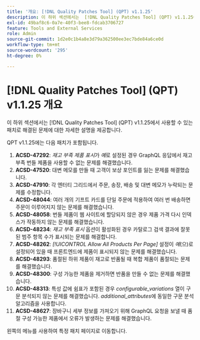 ```yaml
---
title: '개요: [!DNL Quality Patches Tool] (QPT) v1.1.25'
description: 이 하위 섹션에서는  [!DNL Quality Patches Tool] (QPT) v1.1.25에서 사용할 수 있는 패치로 해결된 문제에 대한 자세한 설명을 제공합니다.
exl-id: 49baf8c6-0a7e-40f3-bee8-fdcab3706727
feature: Tools and External Services
role: Admin
source-git-commit: 1d2e0c1b4a8e3d79a362500ee3ec7bde84a6ce0d
workflow-type: tm+mt
source-wordcount: '295'
ht-degree: 0%

---
```


# [!DNL Quality Patches Tool] (QPT) v1.1.25 개요

이 하위 섹션에서는 [!DNL Quality Patches Tool] (QPT) v1.1.25에서 사용할 수 있는 패치로 해결된 문제에 대한 자세한 설명을 제공합니다.

QPT v1.1.25에는 다음 패치가 포함됩니다.

1. **ACSD-47292**: *재고 부족 제품 표시*&#x200B;가 *예*&#x200B;로 설정된 경우 GraphQL 응답에서 재고 부족 번들 제품을 사용할 수 없는 문제를 해결했습니다.
1. **ACSD-47520**: 대변 메모를 만들 때 고객이 보상 포인트를 잃는 문제를 해결했습니다.
1. **ACSD-47910**: 각 엔터티 그리드에서 주문, 송장, 배송 및 대변 메모가 누락되는 문제를 수정합니다.
1. **ACSD-48044**: 여러 개의 기프트 카드를 단일 주문에 적용하여 여러 번 배송하면 주문이 이루어지지 않는 문제를 해결했습니다.
1. **ACSD-48058**: 번들 제품이 웹 사이트에 할당되지 않은 경우 제품 가격 다시 인덱스가 작동하지 않는 문제를 해결했습니다.
1. **ACSD-48234**: *재고 부족 표시* 옵션이 활성화된 경우 카탈로그 검색 결과에 잘못된 범주 항목 수가 표시되는 문제를 해결합니다.
1. **ACSD-48262**: *[!UICONTROL Allow All Products Per Page]* 설정이 *예*(으)로 설정되어 있을 때 프론트엔드에 제품이 표시되지 않는 문제를 해결했습니다.
1. **ACSD-48293**: 품절된 하위 제품이 재고로 반품될 때 복합 제품이 품절되는 문제를 해결했습니다.
1. **ACSD-48300**: 구성 가능한 제품을 제거하면 반품을 만들 수 없는 문제를 해결했습니다.
1. **ACSD-48313**: 특성 값에 쉼표가 포함된 경우 *configurable_variations* 열이 구문 분석되지 않는 문제를 해결했습니다. *additional_attributes*&#x200B;에 동일한 구문 분석 알고리즘을 사용합니다.
1. **ACSD-48627**: 장바구니 세부 정보를 가져오기 위해 GraphQL 요청을 보낼 때 품절 구성 가능한 제품에서 오류가 발생하는 문제를 해결했습니다.

왼쪽의 메뉴를 사용하여 특정 패치 페이지로 이동합니다.
